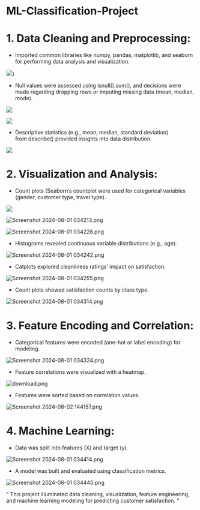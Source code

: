 # ML-Classification-Project

# **1. Data Cleaning and Preprocessing**:

- Imported common libraries like numpy, pandas, matplotlib, and seaborn for performing data analysis and visualization.

![](https://github.com/Vidhya-bharathi-raj/Project-Images/blob/main/ML%20Classification%20Project%20Image/Screenshot%202024-08-01%20034015.png))

- Null values were assessed using isnull().sum(), and decisions were made regarding dropping rows or imputing missing data (mean, median, mode).

![](https://github.com/Vidhya-bharathi-raj/Project-Images/blob/main/ML%20Classification%20Project%20Image/Screenshot%202024-08-01%20034027.png)

![](https://github.com/Vidhya-bharathi-raj/Project-Images/blob/main/ML%20Classification%20Project%20Image/Screenshot%202024-08-01%20034050.png)

- Descriptive statistics (e.g., mean, median, standard deviation) from describe() provided insights into data distribution.

![](https://github.com/Vidhya-bharathi-raj/Project-Images/blob/main/ML%20Classification%20Project%20Image/Screenshot%202024-08-02%20143005.png)

# **2. Visualization and Analysis**:

- Count plots (Seaborn’s countplot were used for categorical variables (gender, customer type, travel type).

![](https://github.com/Vidhya-bharathi-raj/Project-Images/blob/main/ML%20Classification%20Project%20Image/Screenshot%202024-08-01%20034121.png)

![Screenshot 2024-08-01 034213.png](https://github.com/Vidhya-bharathi-raj/Project-Images/blob/main/ML%20Classification%20Project%20Image/Screenshot%202024-08-01%20034213.png)

![Screenshot 2024-08-01 034228.png](https://github.com/Vidhya-bharathi-raj/Project-Images/blob/main/ML%20Classification%20Project%20Image/Screenshot%202024-08-01%20034228.png)

- Histograms revealed continuous variable distributions (e.g., age).

![Screenshot 2024-08-01 034242.png](https://github.com/Vidhya-bharathi-raj/Project-Images/blob/main/ML%20Classification%20Project%20Image/Screenshot%202024-08-01%20034242.png)

- Catplots explored cleanliness ratings’ impact on satisfaction.

![Screenshot 2024-08-01 034255.png](https://github.com/Vidhya-bharathi-raj/Project-Images/blob/main/ML%20Classification%20Project%20Image/Screenshot%202024-08-01%20034255.png)

- Count plots showed satisfaction counts by class type.

![Screenshot 2024-08-01 034314.png](https://github.com/Vidhya-bharathi-raj/Project-Images/blob/main/ML%20Classification%20Project%20Image/Screenshot%202024-08-01%20034314.png)

# **3. Feature Encoding and Correlation**:

- Categorical features were encoded (one-hot or label encoding) for modeling.

![Screenshot 2024-08-01 034324.png](https://github.com/Vidhya-bharathi-raj/Project-Images/blob/main/ML%20Classification%20Project%20Image/Screenshot%202024-08-01%20034324.png)

- Feature correlations were visualized with a heatmap.

![download.png](https://github.com/Vidhya-bharathi-raj/Project-Images/blob/main/ML%20Classification%20Project%20Image/download.png)

- Features were sorted based on correlation values.

![Screenshot 2024-08-02 144157.png](https://github.com/Vidhya-bharathi-raj/Project-Images/blob/main/ML%20Classification%20Project%20Image/Screenshot%202024-08-02%20144157.png)

# **4. Machine Learning**:

- Data was split into features (X) and target (y).

![Screenshot 2024-08-01 034414.png](https://github.com/Vidhya-bharathi-raj/Project-Images/blob/main/ML%20Classification%20Project%20Image/Screenshot%202024-08-01%20034414.png)

- A model was built and evaluated using classification metrics.

![Screenshot 2024-08-01 034440.png](https://github.com/Vidhya-bharathi-raj/Project-Images/blob/main/ML%20Classification%20Project%20Image/Screenshot%202024-08-01%20034440.png)

“ This project illuminated data cleaning, visualization, feature engineering, and machine learning modeling for predicting customer satisfaction. “
